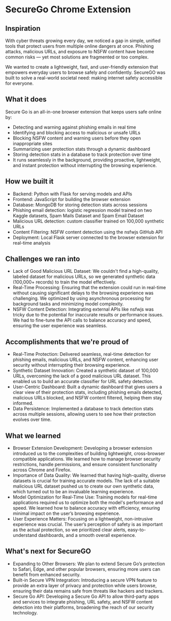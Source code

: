 # SecureGo Chrome Extension

## Inspiration
With cyber threats growing every day, we noticed a gap in simple, unified tools that protect users from multiple online dangers at once. Phishing attacks, malicious URLs, and exposure to NSFW content have become common risks — yet most solutions are fragmented or too complex.

We wanted to create a lightweight, fast, and user-friendly extension that empowers everyday users to browse safely and confidently. SecureGO was built to solve a real-world societal need: making internet safety accessible for everyone.

## What it does
Secure Go is an all-in-one browser extension that keeps users safe online by:
- Detecting and warning against phishing emails in real time
- Identifying and blocking access to malicious or unsafe URLs
- Blocking NSFW content and warning users before they open inappropriate sites
- Summarizing user protection stats through a dynamic dashboard
- Storing detection stats in a database to track protection over time
- It runs seamlessly in the background, providing proactive, lightweight, and instant protection without interrupting the browsing experience.

## How we built it
- Backend: Python with Flask for serving models and APIs
- Frontend: JavaScript for building the browser extension
- Database: MongoDB for storing detection stats across sessions
- Phishing email detection: logistic regression model trained on two Kaggle datasets, Spam Mails Dataset and Spam Email Dataset
- Malicious URL detection: custom classifier trained on 100,000 synthetic URLs
- Content Filtering: NSFW content detection using the nsfwjs GitHub API
- Deployment: Local Flask server connected to the browser extension for real-time analysis

## Challenges we ran into
- Lack of Good Malicious URL Dataset: We couldn't find a high-quality, labeled dataset for malicious URLs, so we generated synthetic data (100,000+ records) to train the model effectively.
- Real-Time Processing: Ensuring that the extension could run in real-time without causing significant delays to the browsing experience was challenging. We optimized by using asynchronous processing for background tasks and minimizing model complexity.
- NSFW Content Detection: Integrating external APIs like nsfwjs was tricky due to the potential for inaccurate results or performance issues. We had to fine-tune the API calls to balance accuracy and speed, ensuring the user experience was seamless.

## Accomplishments that we're proud of
- Real-Time Protection: Delivered seamless, real-time detection for phishing emails, malicious URLs, and NSFW content, enhancing user security without interrupting their browsing experience.
- Synthetic Dataset Innovation: Created a synthetic dataset of 100,000 URLs, overcoming the lack of a good malicious URL dataset. This enabled us to build an accurate classifier for URL safety detection.
- User-Centric Dashboard: Built a dynamic dashboard that gives users a clear view of their protection stats, including phishing emails detected, malicious URLs blocked, and NSFW content filtered, helping them stay informed.
- Data Persistence: Implemented a database to track detection stats across multiple sessions, allowing users to see how their protection evolves over time.

## What we learned
- Browser Extension Development: Developing a browser extension introduced us to the complexities of building lightweight, cross-browser compatible applications. We learned how to manage browser security restrictions, handle permissions, and ensure consistent functionality across Chrome and Firefox.
- Importance of Data Quality: We learned that having high-quality, diverse datasets is crucial for training accurate models. The lack of a suitable malicious URL dataset pushed us to create our own synthetic data, which turned out to be an invaluable learning experience.
- Model Optimization for Real-Time Use: Training models for real-time applications required us to optimize both the model's performance and speed. We learned how to balance accuracy with efficiency, ensuring minimal impact on the user’s browsing experience.
- User Experience Matters: Focusing on a lightweight, non-intrusive experience was crucial. The user’s perception of safety is as important as the actual protection, so we prioritized clear alerts, easy-to-understand dashboards, and a smooth overall experience.

## What's next for SecureGO
- Expanding to Other Browsers: We plan to extend Secure Go’s protection to Safari, Edge, and other popular browsers, ensuring more users can benefit from enhanced security.
- Built-in Secure VPN Integration: Introducing a secure VPN feature to provide an extra layer of privacy and protection while users browse, ensuring their data remains safe from threats like hackers and trackers.
- Secure Go API: Developing a Secure Go API to allow third-party apps and services to integrate phishing, URL safety, and NSFW content detection into their platforms, broadening the reach of our security technology.
